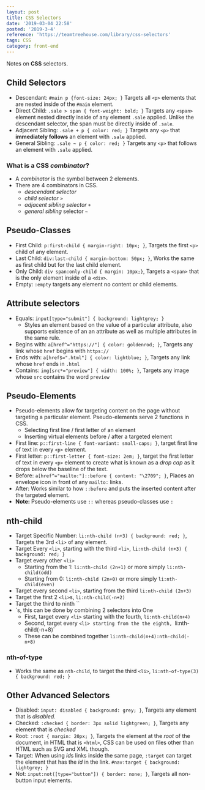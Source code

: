 ```yaml
---
layout: post
title: CSS Selectors
date: '2019-03-04 22:58'
posted: '2019-3-4'
reference: 'https://teamtreehouse.com/library/css-selectors'
tags: CSS
category: front-end
---
```


Notes on **CSS** selectors.

## Child Selectors
- Descendant: `#main p {font-size: 24px; }` Targets all `<p>` elements that are nested inside of the `#main` element.
- Direct Child: `.sale > span { font-weight: bold; }` Targets any `<span>` element nested directly inside of any element `.sale` applied. Unlike the descendant selector, the span must be directly inside of `.sale`.
- Adjacent Sibling: `.sale + p { color: red; }` Targets any `<p>` that **immediately follows** an element with `.sale` applied.
- General Sibling: `.sale ~ p { color: red; }` Targets any `<p>` that follows an element with `.sale` applied.

### What is a CSS *combinator*?
- A *combinator* is the symbol between 2 elements.
- There are 4 combinators in CSS.
    - *descendant selector* ` `
    - *child selector* `>`
    - *adjacent sibling selector* `+`
    - *general sibling* selector `~`

## Pseudo-Classes
- First Child: `p:first-child { margin-right: 10px; }`, Targets the first `<p>` child of any element.
- Last Child: `div:last-child { margin-bottom: 50px; }`, Works the same as first child but for the last child element.
- Only Child: `div span:only-child { margin: 10px;}`, Targets a `<span>` that is the only element inside of a `<div>`.
- Empty: `:empty` targets any element no content or child elements.

## Attribute selectors
- Equals: `input[type="submit"] { background: lightgrey; }`
    - Styles an element based on the value of a particular attribute, also supports existence of an an attribute as well as multiple attributes in the same rule.
- Begins with: `a[href^="https://"] { color: goldenrod; }`, Targets any link whose `href` begins with `https://`
- Ends with: `a[href$=".html"] { color: lightblue; }`, Targets any link whose `href` ends in `.html`
- Contains: `img[src*="preview"] { width: 100%; }`, Targets any image whose `src` contains the word `preview`

## Pseudo-Elements
- Pseudo-elements allow for targeting content on the page without targeting a particular element. Pseudo-elements serve 2 functions in CSS.
    - Selecting first line / first letter of an element
    - Inserting virtual elements before / after a targeted element
- First line: `p::first-line { font-variant: small-caps; }`, target first line of text in every `<p>` element.
- First letter: `p::first-letter { font-size: 2em; }`, target the first letter of text in every `<p>` element to create what is known as a *drop cap* as it drops below the baseline of the text.
- Before: `a[href^="mailto:"]::before { content: "\2709"; }`, Places an envelope icon in front of any `mailto:` links.
- After: Works similar to how `::before` and puts the inserted content after the targeted element.
- **Note:** Pseudo-elements use `::` whereas pseudo-classes use `:`

## nth-child
- Target Specific Number: `li:nth-child (n+3) { background: red; }`, Targets the 3rd `<li>` of any element.
- Target Every `<li>`, starting with the third `<li>`, `li:nth-child (n+3) { background: red; }`
- Target every other `<li>`
    - Starting from the 1: `li:nth-child (2n+1)` or more simply `li:nth-child(odd)`
    - Starting from 0: `li:nth-child (2n+0)` or more simply `li:nth-child(even)`
- Target every second `<li>`, starting from the third `li:nth-child (2n+3)`
- Target the first 2 `<li>`s, `li:nth-child(-n+2)`
- Target the third to ninth ``<li>`s, this can be done by combining 2 selectors into One
    - First, target every `<li>` starting with the fourth, `li:nth-child(n+4)`
    - Second, target every `<li> starting from the the eighth, `li:nth-child(-n+8)`
    - These can be combined together `li:nth-child(n+4):nth-child(-n+8)`

### nth-of-type
- Works the same as `nth-child`, to target the third `<li>`, `li:nth-of-type(3) { background: red; }`

## Other Advanced Selectors
- Disabled: `input: disabled { background: grey; }`, Targets any element that is *disabled*.
- Checked: `:checked { border: 3px solid lightgreen; }`, Targets any element that is *checked*
- Root: `:root { margin: 20px; }`, Targets the element at the *root* of the document, in HTML that is `<html>`, CSS can be used on files other than HTML such as SVG and XML though.
- Target: When using *id*s links inside the same page, `:target` can target the element that has the *id* in the link. `#nav:target { background: lightgrey; }`
- Not: `input:not([type="button"]) { border: none; }`, Targets all non-button input elements.
